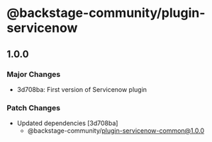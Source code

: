 # @backstage-community/plugin-servicenow

## 1.0.0

### Major Changes

- 3d708ba: First version of Servicenow plugin

### Patch Changes

- Updated dependencies [3d708ba]
  - @backstage-community/plugin-servicenow-common@1.0.0
